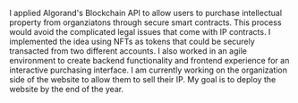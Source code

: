I applied Algorand's Blockchain API to allow users to purchase intellectual property from organziatons through secure smart contracts. This process would avoid the complicated legal issues that come with IP contracts. I implemented the idea using NFTs as tokens that could be securely transacted from two different accounts. I also worked in an agile environment to create backend functionality and frontend experience for an interactive purchasing interface. I am currently working on the organization side of the website to allow them to sell their IP. My goal is to deploy the website by the end of the year.
